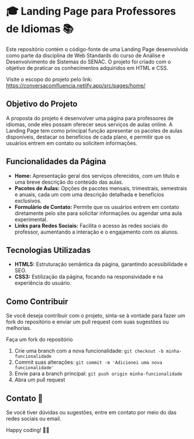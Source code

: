 # 🎓 Landing Page para Professores de Idiomas 📚

Este repositório contém o código-fonte de uma Landing Page desenvolvida como parte da disciplina de Web Standards do curso de Análise e Desenvolvimento de Sistemas do SENAC. O projeto foi criado com o objetivo de praticar os conhecimentos adquiridos em HTML e CSS.

Visite o escopo do projeto pelo link: https://conversacomfluencia.netlify.app/src/pages/home/ 

## Objetivo do Projeto
A proposta do projeto é desenvolver uma página para professores de idiomas, onde eles possam oferecer seus serviços de aulas online. A Landing Page tem como principal função apresentar os pacotes de aulas disponíveis, destacar os benefícios de cada plano, e permitir que os usuários entrem em contato ou solicitem informações.

## Funcionalidades da Página
- **Home:** Apresentação geral dos serviços oferecidos, com um título e uma breve descrição do conteúdo das aulas. <br>
- **Pacotes de Aulas:** Opções de pacotes mensais, trimestrais, semestrais e anuais, cada um com uma descrição detalhada e benefícios exclusivos. <br>
- **Formulário de Contato:** Permite que os usuários entrem em contato diretamente pelo site para solicitar informações ou agendar uma aula experimental. <br>
- **Links para Redes Sociais:** Facilita o acesso às redes sociais do professor, aumentando a interação e o engajamento com os alunos. <br>

## Tecnologias Utilizadas
  - **HTML5:** Estruturação semântica da página, garantindo acessibilidade e SEO. <br>
  - **CSS3:** Estilização da página, focando na responsividade e na experiência do usuário.

## Como Contribuir
Se você deseja contribuir com o projeto, sinta-se à vontade para fazer um fork do repositório e enviar um pull request com suas sugestões ou melhorias.

Faça um fork do repositório
1. Crie uma branch com a nova funcionalidade: `git checkout -b minha-funcionalidade` <br>
2. Commit suas alterações: `git commit -m 'Adicionei uma nova funcionalidade'` <br>
3. Envie para a branch principal: `git push origin minha-funcionalidade` <br>
4. Abra um pull request

## Contato 📩
Se você tiver dúvidas ou sugestões, entre em contato por meio do das redes sociais ou email.

Happy coding! 👩‍💻
